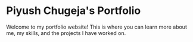 # Piyush Chugeja's Portfolio

Welcome to my portfolio website! This is where you can learn more about me, my skills, and the projects I have worked on. 